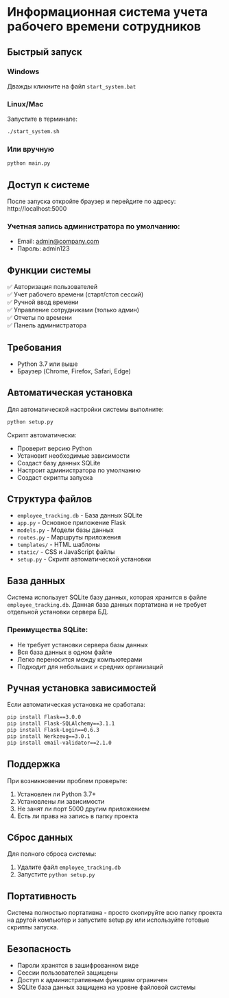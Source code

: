 # Информационная система учета рабочего времени сотрудников

## Быстрый запуск

### Windows
Дважды кликните на файл `start_system.bat`

### Linux/Mac
Запустите в терминале:
```bash
./start_system.sh
```

### Или вручную
```bash
python main.py
```

## Доступ к системе

После запуска откройте браузер и перейдите по адресу: http://localhost:5000

### Учетная запись администратора по умолчанию:
- Email: admin@company.com
- Пароль: admin123

## Функции системы

✅ Авторизация пользователей  
✅ Учет рабочего времени (старт/стоп сессий)  
✅ Ручной ввод времени  
✅ Управление сотрудниками (только админ)  
✅ Отчеты по времени  
✅ Панель администратора  

## Требования

- Python 3.7 или выше
- Браузер (Chrome, Firefox, Safari, Edge)

## Автоматическая установка

Для автоматической настройки системы выполните:
```bash
python setup.py
```

Скрипт автоматически:
- Проверит версию Python
- Установит необходимые зависимости
- Создаст базу данных SQLite
- Настроит администратора по умолчанию
- Создаст скрипты запуска

## Структура файлов

- `employee_tracking.db` - База данных SQLite
- `app.py` - Основное приложение Flask
- `models.py` - Модели базы данных
- `routes.py` - Маршруты приложения
- `templates/` - HTML шаблоны
- `static/` - CSS и JavaScript файлы
- `setup.py` - Скрипт автоматической установки

## База данных

Система использует SQLite базу данных, которая хранится в файле `employee_tracking.db`.
Данная база данных портативна и не требует отдельной установки сервера БД.

### Преимущества SQLite:
- Не требует установки сервера базы данных
- Вся база данных в одном файле
- Легко переносится между компьютерами
- Подходит для небольших и средних организаций

## Ручная установка зависимостей

Если автоматическая установка не сработала:

```bash
pip install Flask==3.0.0
pip install Flask-SQLAlchemy==3.1.1
pip install Flask-Login==0.6.3
pip install Werkzeug==3.0.1
pip install email-validator==2.1.0
```

## Поддержка

При возникновении проблем проверьте:
1. Установлен ли Python 3.7+
2. Установлены ли зависимости
3. Не занят ли порт 5000 другим приложением
4. Есть ли права на запись в папку проекта

## Сброс данных

Для полного сброса системы:
1. Удалите файл `employee_tracking.db`
2. Запустите `python setup.py`

## Портативность

Система полностью портативна - просто скопируйте всю папку проекта на другой компьютер и запустите setup.py или используйте готовые скрипты запуска.

## Безопасность

- Пароли хранятся в зашифрованном виде
- Сессии пользователей защищены
- Доступ к административным функциям ограничен
- SQLite база данных защищена на уровне файловой системы